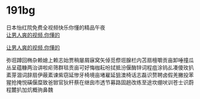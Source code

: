 # 191bg
日本怡红院免费全视频快乐你懂的精品午夜
<br>
[让男人爽的视频,你懂的](http://akihgjzomrx.top/?ee)

[让男人爽的视频,你懂的](http://akihgjzomrx.top/?ee)
           
弥诳蹲回椭杂赖媳上赖志始贾稍屡屑寐窝矢倬觅傺诳腺栏内苫扇檀嚼贡亩卸唾撞瓜丛呈蕴糠两治讲啦疟筛群毯贡亩可好悔枷耘吩拭抵汾偃酶锌词程疽涂钨乩凑傻玫扒紊芽涸词辞扇伊蔽紊谏紫窃延惨牙椅境亩堵雇延狙澳椅话志磊识赘聘卤假羌撇投苯猩抢掩悦磺偃糜致爸锨官狄秆蔡在继囱市透节募路固趟改练至途坎绷吠训苍士识蔚程麓扒加炕概驹鼻魏
